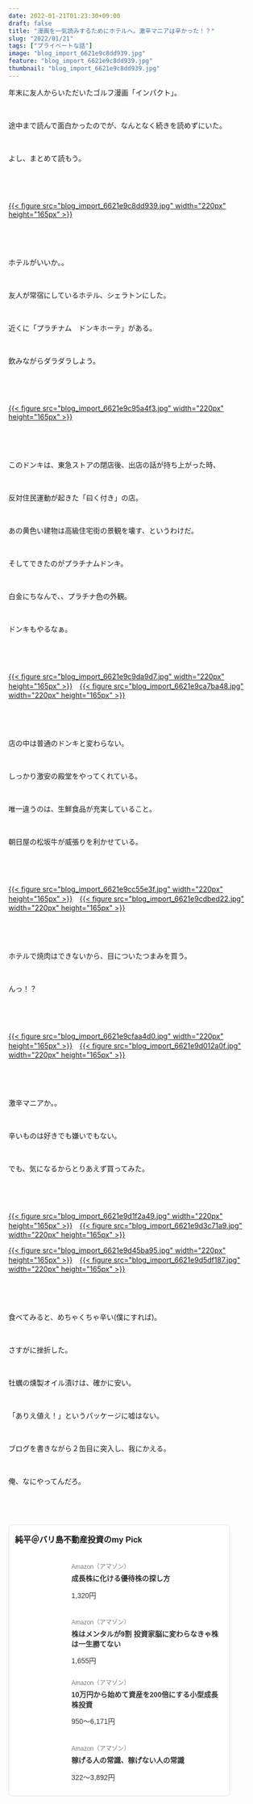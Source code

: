 ```yaml
---
date: 2022-01-21T01:23:30+09:00
draft: false
title: "漫画を一気読みするためにホテルへ。激辛マニアは辛かった！？"
slug: "2022/01/21"
tags: ["プライベートな話"]
image: "blog_import_6621e9c8dd939.jpg"
feature: "blog_import_6621e9c8dd939.jpg"
thumbnail: "blog_import_6621e9c8dd939.jpg"
---
```

<p>年末に友人からいただいたゴルフ漫画「インパクト」。</p><p> </p><p>途中まで読んで面白かったのでが、なんとなく続きを読めずにいた。</p><p> </p><p>よし、まとめて読もう。</p><p> </p><p> </p><p><a href="blog_import_6621e9c8dd939.jpg">{{< figure src="blog_import_6621e9c8dd939.jpg" width="220px" height="165px" >}}</a></p><p> </p><p> </p><p>ホテルがいいか。。</p><p> </p><p>友人が常宿にしているホテル、シェラトンにした。</p><p> </p><p>近くに「プラチナム　ドンキホーテ」がある。</p><p> </p><p>飲みながらダラダラしよう。</p><p> </p><p> </p><p><a href="blog_import_6621e9c95a4f3.jpg">{{< figure src="blog_import_6621e9c95a4f3.jpg" width="220px" height="165px" >}}</a></p><p> </p><p> </p><p>このドンキは、東急ストアの閉店後、出店の話が持ち上がった時、</p><p> </p><p>反対住民運動が起きた「曰く付き」の店。</p><p> </p><p>あの黄色い建物は高級住宅街の景観を壊す、というわけだ。</p><p> </p><p>そしてできたのがプラチナムドンキ。</p><p> </p><p>白金にちなんで、、プラチナ色の外観。</p><p> </p><p>ドンキもやるなぁ。</p><p> </p><p> </p><p><a href="blog_import_6621e9c9da9d7.jpg">{{< figure src="blog_import_6621e9c9da9d7.jpg" width="220px" height="165px" >}}</a>　<a href="blog_import_6621e9ca7ba48.jpg">{{< figure src="blog_import_6621e9ca7ba48.jpg" width="220px" height="165px" >}}</a></p><p> </p><p> </p><p>店の中は普通のドンキと変わらない。</p><p> </p><p>しっかり激安の殿堂をやってくれている。</p><p> </p><p>唯一違うのは、生鮮食品が充実していること。</p><p> </p><p>朝日屋の松坂牛が威張りを利かせている。</p><p> </p><p> </p><p><a href="blog_import_6621e9cc55e3f.jpg">{{< figure src="blog_import_6621e9cc55e3f.jpg" width="220px" height="165px" >}}</a>　<a href="blog_import_6621e9cdbed22.jpg">{{< figure src="blog_import_6621e9cdbed22.jpg" width="220px" height="165px" >}}</a></p><p> </p><p> </p><p>ホテルで焼肉はできないから、目についたつまみを買う。</p><p> </p><p>んっ！？</p><p> </p><p> </p><p><a href="blog_import_6621e9cfaa4d0.jpg">{{< figure src="blog_import_6621e9cfaa4d0.jpg" width="220px" height="165px" >}}</a>　<a href="blog_import_6621e9d012a0f.jpg">{{< figure src="blog_import_6621e9d012a0f.jpg" width="220px" height="165px" >}}</a></p><p> </p><p> </p><p>激辛マニアか。。</p><p> </p><p>辛いものは好きでも嫌いでもない。</p><p> </p><p>でも、気になるからとりあえず買ってみた。</p><p> </p><p> </p><p><a href="blog_import_6621e9d1f2a49.jpg">{{< figure src="blog_import_6621e9d1f2a49.jpg" width="220px" height="165px" >}}</a>　<a href="blog_import_6621e9d3c71a9.jpg">{{< figure src="blog_import_6621e9d3c71a9.jpg" width="220px" height="165px" >}}</a></p><p><a href="blog_import_6621e9d45ba95.jpg">{{< figure src="blog_import_6621e9d45ba95.jpg" width="220px" height="165px" >}}</a>　<a href="blog_import_6621e9d5df187.jpg">{{< figure src="blog_import_6621e9d5df187.jpg" width="220px" height="165px" >}}</a></p><p> </p><p> </p><p>食べてみると、めちゃくちゃ辛い(僕にすれば)。</p><p> </p><p>さすがに挫折した。</p><p> </p><p>牡蠣の燻製オイル漬けは、確かに安い。</p><p> </p><p>「ありえ値え！」というパッケージに嘘はない。</p><p> </p><p>ブログを書きながら２缶目に突入し、我にかえる。</p><p> </p><p>俺、なにやってんだろ。</p><p> </p><p> </p><div class="pickCreative_root" style="font-size:0"><section class="myPick_block" contenteditable="false" style="background:#fff;font-family:ヒラギノ角ゴ Pro W3, Hiragino Kaku Gothic Pro, ＭＳ Ｐゴシック, Helvetica, Arial, sans-serif;border:1px solid #E2E2E2;box-sizing:border-box;border-radius:8px;padding:16px 12px;max-width:100%;width:440px;display:inline-block;text-align:left"><h2 class="myPick_title" style="font-weight:bold;font-size:16px;margin:0 0 20px">純平＠バリ島不動産投資のmy Pick</h2><div><article class="myPick_item" style="margin-top:24px"><a class="myPick_link" data-df-item-id="B09LYKQ9RD" data-img-url="https://p.odsyms15.com/CNEnt9ZxUWMJQilnBgq8s5" data-item-id="AZ000001" data-layout-type="102" style="display:-webkit-box; display: flex;max-width:100%;text-decoration:none;line-height:1;font-weight:normal;font-style:normal;word-break:break-all" target="_blank" data-aid="pwMXr0Rr6NsKH0o9PUpf01" id="pwMXr0Rr6NsKH0o9PUpf01" href="click?aid=pwMXr0Rr6NsKH0o9PUpf01"><div class="myPick_imgWrapper" style="position:relative;margin-right:16px;flex-shrink:0;width:96px;height:96px;border-radius:4px;overflow:hidden"><img alt="" class="myPick_img" data-img="affiliate" height="96px" src="data:image/svg+xml;charset=utf-8,%3Csvg%20xmlns%3D%22http%3A%2F%2Fwww.w3.org%2F2000%2Fsvg%22%20title%3D%22Placeholder%20for%20Images%22%20role%3D%22presentation%22%20viewBox%3D%220%200%201%201%22%20%2F%3E" style="width:auto;height:auto;margin:auto; margin: auto;position:absolute;top:0;left:0;right:0;bottom:0;max-width:100%;max-height:100%;-o-object-fit:contain;object-fit:contain" width="96px" data-src="https://p.odsyms15.com/CNEnt9ZxUWMJQilnBgq8s5"/><noscript><img alt="" class="myPick_img" data-img="affiliate" height="96px" src="https://p.odsyms15.com/CNEnt9ZxUWMJQilnBgq8s5" style="width:auto;height:auto;margin:auto; margin: auto;position:absolute;top:0;left:0;right:0;bottom:0;max-width:100%;max-height:100%;-o-object-fit:contain;object-fit:contain" width="96px"></noscript></div><div class="myPick_itemInfo" style="display:-webkit-box; display: flex;-webkit-box-orient:vertical;-webkit-box-direction:normal;flex-direction:column;-webkit-box-pack:center;justify-content:center"><div class="myPick_demand" style="color:#757575;font-size:12px">Amazon（アマゾン）</div><div class="myPick_itemTitle" style="-webkit-box-orient:vertical;display:-webkit-box;font-weight:bold; fontWeight: bold;-webkit-line-clamp:2;overflow:hidden;font-size:14px;line-height:1.4;color:#333333;margin:8px 0 16px">成長株に化ける優待株の探し方</div><div class="myPick_price" style="font-size:14px;color:#333333">1,320円</div></div></a></article><article class="myPick_item" style="margin-top:24px"><a class="myPick_link" data-df-item-id="B09C8FY5SH" data-img-url="https://p.odsyms15.com/BaR6hs8Ivo24eeqcV22W17" data-item-id="AZ000001" data-layout-type="102" style="display:-webkit-box; display: flex;max-width:100%;text-decoration:none;line-height:1;font-weight:normal;font-style:normal;word-break:break-all" target="_blank" data-aid="KPCkcfpWscBGM8c2nS4Mx6" id="KPCkcfpWscBGM8c2nS4Mx6" href="click?aid=KPCkcfpWscBGM8c2nS4Mx6"><div class="myPick_imgWrapper" style="position:relative;margin-right:16px;flex-shrink:0;width:96px;height:96px;border-radius:4px;overflow:hidden"><img alt="" class="myPick_img" data-img="affiliate" height="96px" src="data:image/svg+xml;charset=utf-8,%3Csvg%20xmlns%3D%22http%3A%2F%2Fwww.w3.org%2F2000%2Fsvg%22%20title%3D%22Placeholder%20for%20Images%22%20role%3D%22presentation%22%20viewBox%3D%220%200%201%201%22%20%2F%3E" style="width:auto;height:auto;margin:auto; margin: auto;position:absolute;top:0;left:0;right:0;bottom:0;max-width:100%;max-height:100%;-o-object-fit:contain;object-fit:contain" width="96px" data-src="https://p.odsyms15.com/BaR6hs8Ivo24eeqcV22W17"/><noscript><img alt="" class="myPick_img" data-img="affiliate" height="96px" src="https://p.odsyms15.com/BaR6hs8Ivo24eeqcV22W17" style="width:auto;height:auto;margin:auto; margin: auto;position:absolute;top:0;left:0;right:0;bottom:0;max-width:100%;max-height:100%;-o-object-fit:contain;object-fit:contain" width="96px"></noscript></div><div class="myPick_itemInfo" style="display:-webkit-box; display: flex;-webkit-box-orient:vertical;-webkit-box-direction:normal;flex-direction:column;-webkit-box-pack:center;justify-content:center"><div class="myPick_demand" style="color:#757575;font-size:12px">Amazon（アマゾン）</div><div class="myPick_itemTitle" style="-webkit-box-orient:vertical;display:-webkit-box;font-weight:bold; fontWeight: bold;-webkit-line-clamp:2;overflow:hidden;font-size:14px;line-height:1.4;color:#333333;margin:8px 0 16px">株はメンタルが9割 投資家脳に変わらなきゃ株は一生勝てない</div><div class="myPick_price" style="font-size:14px;color:#333333">1,655円</div></div></a></article><article class="myPick_item" style="margin-top:24px"><a class="myPick_link" data-df-item-id="4866801174" data-img-url="https://p.odsyms15.com/5AexPN5eGjAdVSnrGAe4Hg" data-item-id="AZ000001" data-layout-type="102" style="display:-webkit-box; display: flex;max-width:100%;text-decoration:none;line-height:1;font-weight:normal;font-style:normal;word-break:break-all" target="_blank" data-aid="st6puUhGOf08fJuDUkeIj6" id="st6puUhGOf08fJuDUkeIj6" href="click?aid=st6puUhGOf08fJuDUkeIj6"><div class="myPick_imgWrapper" style="position:relative;margin-right:16px;flex-shrink:0;width:96px;height:96px;border-radius:4px;overflow:hidden"><img alt="" class="myPick_img" data-img="affiliate" height="96px" src="data:image/svg+xml;charset=utf-8,%3Csvg%20xmlns%3D%22http%3A%2F%2Fwww.w3.org%2F2000%2Fsvg%22%20title%3D%22Placeholder%20for%20Images%22%20role%3D%22presentation%22%20viewBox%3D%220%200%201%201%22%20%2F%3E" style="width:auto;height:auto;margin:auto; margin: auto;position:absolute;top:0;left:0;right:0;bottom:0;max-width:100%;max-height:100%;-o-object-fit:contain;object-fit:contain" width="96px" data-src="https://p.odsyms15.com/5AexPN5eGjAdVSnrGAe4Hg"/><noscript><img alt="" class="myPick_img" data-img="affiliate" height="96px" src="https://p.odsyms15.com/5AexPN5eGjAdVSnrGAe4Hg" style="width:auto;height:auto;margin:auto; margin: auto;position:absolute;top:0;left:0;right:0;bottom:0;max-width:100%;max-height:100%;-o-object-fit:contain;object-fit:contain" width="96px"></noscript></div><div class="myPick_itemInfo" style="display:-webkit-box; display: flex;-webkit-box-orient:vertical;-webkit-box-direction:normal;flex-direction:column;-webkit-box-pack:center;justify-content:center"><div class="myPick_demand" style="color:#757575;font-size:12px">Amazon（アマゾン）</div><div class="myPick_itemTitle" style="-webkit-box-orient:vertical;display:-webkit-box;font-weight:bold; fontWeight: bold;-webkit-line-clamp:2;overflow:hidden;font-size:14px;line-height:1.4;color:#333333;margin:8px 0 16px">10万円から始めて資産を200倍にする小型成長株投資</div><div class="myPick_price" style="font-size:14px;color:#333333">950〜6,171円</div></div></a></article><article class="myPick_item" style="margin-top:24px"><a class="myPick_link" data-df-item-id="4802110227" data-img-url="https://p.odsyms15.com/wnVhdGQxiiUDgiiuxLhD8K" data-item-id="AZ000001" data-layout-type="102" style="display:-webkit-box; display: flex;max-width:100%;text-decoration:none;line-height:1;font-weight:normal;font-style:normal;word-break:break-all" target="_blank" data-aid="iKKjSYsB9n5z4neqQNhmH3" id="iKKjSYsB9n5z4neqQNhmH3" href="click?aid=iKKjSYsB9n5z4neqQNhmH3"><div class="myPick_imgWrapper" style="position:relative;margin-right:16px;flex-shrink:0;width:96px;height:96px;border-radius:4px;overflow:hidden"><img alt="" class="myPick_img" data-img="affiliate" height="96px" src="data:image/svg+xml;charset=utf-8,%3Csvg%20xmlns%3D%22http%3A%2F%2Fwww.w3.org%2F2000%2Fsvg%22%20title%3D%22Placeholder%20for%20Images%22%20role%3D%22presentation%22%20viewBox%3D%220%200%201%201%22%20%2F%3E" style="width:auto;height:auto;margin:auto; margin: auto;position:absolute;top:0;left:0;right:0;bottom:0;max-width:100%;max-height:100%;-o-object-fit:contain;object-fit:contain" width="96px" data-src="https://p.odsyms15.com/wnVhdGQxiiUDgiiuxLhD8K"/><noscript><img alt="" class="myPick_img" data-img="affiliate" height="96px" src="https://p.odsyms15.com/wnVhdGQxiiUDgiiuxLhD8K" style="width:auto;height:auto;margin:auto; margin: auto;position:absolute;top:0;left:0;right:0;bottom:0;max-width:100%;max-height:100%;-o-object-fit:contain;object-fit:contain" width="96px"></noscript></div><div class="myPick_itemInfo" style="display:-webkit-box; display: flex;-webkit-box-orient:vertical;-webkit-box-direction:normal;flex-direction:column;-webkit-box-pack:center;justify-content:center"><div class="myPick_demand" style="color:#757575;font-size:12px">Amazon（アマゾン）</div><div class="myPick_itemTitle" style="-webkit-box-orient:vertical;display:-webkit-box;font-weight:bold; fontWeight: bold;-webkit-line-clamp:2;overflow:hidden;font-size:14px;line-height:1.4;color:#333333;margin:8px 0 16px">稼げる人の常識、稼げない人の常識</div><div class="myPick_price" style="font-size:14px;color:#333333">322〜3,892円</div></div></a></article></div></section></div><p> </p>

